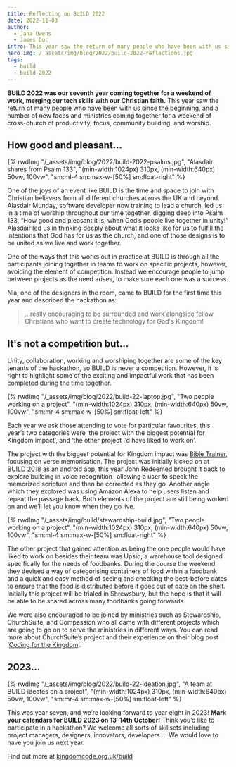 ```yaml
---
title: Reflecting on BUILD 2022
date: 2022-11-03
author:
  - Jana Owens
  - James Doc
intro: This year saw the return of many people who have been with us since the beginning, and a number of new faces and ministries coming together for a weekend of cross-church of productivity, focus, community building, and worship…
hero_img: /_assets/img/blog/2022/build-2022-reflections.jpg
tags:
  - build
  - build-2022
---
```


**BUILD 2022 was our seventh year coming together for a weekend of work, merging our tech skills with our Christian faith.** This year saw the return of many people who have been with us since the beginning, and a number of new faces and ministries coming together for a weekend of cross-church of productivity, focus, community building, and worship.

## How good and pleasant…

{% rwdImg "/_assets/img/blog/2022/build-2022-psalms.jpg", "Alasdair shares from Psalm 133", "(min-width:1024px) 310px, (min-width:640px) 50vw, 100vw", "sm:ml-4 sm:max-w-[50%] sm:float-right" %}

One of the joys of an event like BUILD is the time and space to join with Christian believers from all different churches across the UK and beyond. Alasdair Munday, software developer now training to lead a church, led us in a time of worship throughout our time together, digging deep into Psalm 133, “How good and pleasant it is, when God’s people live together in unity!” Alasdair led us in thinking deeply about what it looks like for us to fulfill the intentions that God has for us as the church, and one of those designs is to be united as we live and work together.

One of the ways that this works out in practice at BUILD is through all the participants joining together in teams to work on specific projects, however, avoiding the element of competition. Instead we encourage people to jump between projects as the need arises, to make sure each one was a success.

Nia, one of the designers in the room, came to BUILD for the first time this year and described the hackathon as:

> …really encouraging to be surrounded and work alongside fellow Christians who want to create technology for God's Kingdom!

## It's not a competition but…

Unity, collaboration, working and worshiping together are some of the key tenants of the hackathon, so BUILD is never a competition. However, it is right to highlight some of the exciting and impactful work that has been completed during the time together.

{% rwdImg "/_assets/img/blog/2022/build-22-laptop.jpg", "Two people working on a project", "(min-width:1024px) 310px, (min-width:640px) 50vw, 100vw", "sm:mr-4 sm:max-w-[50%] sm:float-left" %}

Each year we ask those attending to vote for particular favourites, this year’s two categories were ‘the project with the biggest potential for Kingdom impact’, and ‘the other project I’d have liked to work on’.

The project with the biggest potential for Kingdom impact was [Bible Trainer](https://play.google.com/store/apps/details?id=io.bibletrainer.scripture), focusing on verse memorisation. The project was initially kicked on at [BUILD 2018](/build/2018) as an android app, this year John Redeemed brought it back to explore building in voice recognition- allowing a user to speak the memorized scripture and then be corrected as they go. Another angle which they explored was using Amazon Alexa to help users listen and repeat the passage back. Both elements of the project are still being worked on and we’ll let you know when they go live.

{% rwdImg "/_assets/img/build/stewardship-build.jpg", "Two people working on a project", "(min-width:1024px) 310px, (min-width:640px) 50vw, 100vw", "sm:ml-4 sm:max-w-[50%] sm:float-right" %}

The other project that gained attention as being the one people would have liked to work on besides their team was Upsio, a warehouse tool designed specifically for the needs of foodbanks. During the course the weekend they devised a way of categorising containers of food within a foodbank and a quick and easy method of seeing and checking the best-before dates to ensure that the food is distributed before it goes out of date on the shelf. Initially this project will be trialed in Shrewsbury, but the hope is that it will be able to be shared across many foodbanks going forwards.

We were also encouraged to be joined by ministries such as Stewardship, ChurchSuite, and Compassion who all came with different projects which are going to go on to serve the ministries in different ways. You can read more about ChurchSuite’s project and their experience on their blog post ‘[Coding for the Kingdom](https://churchsuite.com/blog/2022-10-19-coding-for-the-kingdom/)’.

## 2023…

{% rwdImg "/_assets/img/blog/2022/build-22-ideation.jpg", "A team at BUILD ideates on a project", "(min-width:1024px) 310px, (min-width:640px) 50vw, 100vw", "sm:mr-4 sm:max-w-[50%] sm:float-left" %}

This was year seven, and we’re looking forward to year eight in 2023! **Mark your calendars for BUILD 2023 on 13–14th October!** Think you’d like to participate in a hackathon? We welcome all sorts of skillsets including project managers, designers, innovators, developers…. We would love to have you join us next year.

Find out more at [kingdomcode.org.uk/build](/build/2023)
